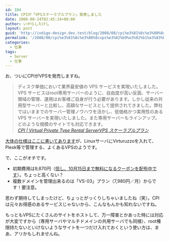 ```yaml
---
id: 184
title: CPIが「VPSスケーラブルプラン」発表しました
date: 2008-08-24T02:45:24+00:00
author: いがらしたけし
layout: post
guid: 'http://indigo-design.dev.test/blog/2008/08/cpi%e3%81%8c%e3%80%8cvps%e3%82%b9%e3%82%b1%e3%83%bc%e3%83%a9%e3%83%96%e3%83%ab%e3%83%97%e3%83%a9%e3%83%b3%e3%80%8d%e7%99%ba%e8%a1%a8%e3%81%97%e3%81%be%e3%81%97%e3%81%9f/'
permalink: '/2008/08/cpi%e3%81%8c%e3%80%8cvps%e3%82%b9%e3%82%b1%e3%83%bc%e3%83%a9%e3%83%96%e3%83%ab%e3%83%97%e3%83%a9%e3%83%b3%e3%80%8d%e7%99%ba%e8%a1%a8%e3%81%97%e3%81%be%e3%81%97%e3%81%9f/'
categories:
  - 仕事
tags:
  - Server
  - 仕事
---
```

<p>お、ついにCPIがVPSを発売しますね。</p><blockquote cite="http://www.scalable.jp/">ディスク単価において業界最安値の VPS サービスを実現いたしました。VPS サービスはroot専用サーバーのように、自由度が高い反面、サーバー領域の管理、運用はお客様ご自身が行う必要があります。しかし従来の共用型サーバーと比較し、高額なサービスとして提供されてきました。弊社ではいままでのサーバー管理ノウハウを活かし、低価格かつ実用性のある VPS サーバーを実現いたしました。また専用サーバーもラインアップ。どのような規模のサイトでも対応できます。<br /><cite><a href="http://www.scalable.jp/">CPI | Virtual Private Type Rental ServerVPS スケーラブルプラン</a></cite></blockquote><p><a href="http://www.scalable.jp/service/list.html">大体の仕様はここに書いてあります</a>が、LinuxサーバにVirturuzzoを入れて、Plesk等で管理する、よくあるVPSのようです。</p><p>で、ここがオチです。</p><ul><li>初期費用は9,870円（<a href="https://www.scalable.jp/coupon-form/index.cgi">但し、10月15日まで無料になるクーポンを配布中です</a>）。ちょっと高くない？</li><li>複数ドメインを管理出来るのは「VS-03」プラン（7,980円／月）からです！要注意。</li></ul><p>思わず期待してしまったけど、ちょっとがっくりしちゃいましたね（笑）。CPIは元々お得感のあるサービスじゃないから、こんなもんかも知れないですね。</p><p>もっともVPSにたくさんのサイトをホストして、万一障害とかあった時には対応が大変ですから（専用サーバやマルチドメインの共用サーバでも同様）、root権限持たないといけないようなサイトを一つだけ入れておくという使い方は、まあ、アリかもしれませんね。</p>